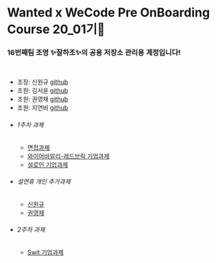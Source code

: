 <h1>Wanted x WeCode Pre OnBoarding Course 20_01기🚀</h1>
<h3>16번째팀 조명 ✨잘하조✨의 공용 저장소 관리용 계정입니다!</h3>

<br/>

* 조장: 신원규 [github](https://github.com/WongueShin)
* 조원: 김서윤 [github](https://github.com/yunred)
* 조원: 권영채 [github](https://github.com/zerochae)
* 조원: 지연비 [github](https://github.com/jyb1798)

<ul>
  <li> <h6>1주차 과제</h6>
    <ul>
      <li> <a href=https://github.com/PreOnboardingTeam-16/1stWeek_interview-task>면접과제</a> </li>
      <li><a href= https://github.com/PreOnboardingTeam-16/1stweek-wirebarley-red-brick-task >와이어바알리-레드브릭 기업과제</a></li>
      <li><a href=https://github.com/PreOnboardingTeam-16/1stweek-sirloin-task>설로인 기업과제</a></li>
    </ul>
  </li>
  <li> <h6>설연휴 개인 추가과제</h6>
    <ul>
      <li> <a href=https://github.com/WongueShin/ggumim-task>신원규</a> </li>
      <li> <a href=https://github.com/zerochae/personal_ggumim_task>권영채</a> </li>
    </ul>
  </li>
  <li> <h6>2주차 과제</h6>
    <ul>
      <li> <a href=https://github.com/PreOnboardingTeam-16/2ndweek-swit-task>Swit 기업과제</a> </li>
    </ul>
  </li>
</ul>

